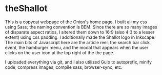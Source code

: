 # theShallot #

This is a copycat webpage of the Onion's home page. I built all my css using Sass; the naming convention is BEM. Since there are so many images of disparate aspect ratios, I altered them down to 16:9 (also 4:3 to a lesser extent) using css padding. I additionally made the Shallot logo in Inkscape. The main bits of Javascript here are the article reel, the search bar click event, the hamburger menu, and the modal that appears when the user clicks on the user icon at the top right of the the page.

I uploaded everything via git, and I also utilized Gulp to autoprefix, minify code, compress images, compile sass, browser-sync, etc.